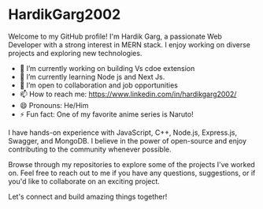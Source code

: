 ﻿# HardikGarg2002


Welcome to my GitHub profile! I'm Hardik Garg, a passionate Web Developer with a strong interest in MERN stack. I enjoy working on diverse projects and exploring new technologies.

- 🔭 I’m currently working on building Vs cdoe extension
- 🌱 I’m currently learning Node js and Next Js.
- 💼 I’m open to collaboration and job opportunities
- 📫 How to reach me: https://www.linkedin.com/in/hardikgarg2002/
- 😄 Pronouns: He/Him
- ⚡ Fun fact: One of my favorite anime series is Naruto!

I have hands-on experience with JavaScript, C++, Node.js, Express.js, Swagger, and MongoDB. I believe in the power of open-source and enjoy contributing to the community whenever possible.

Browse through my repositories to explore some of the projects I've worked on. Feel free to reach out to me if you have any questions, suggestions, or if you'd like to collaborate on an exciting project.

Let's connect and build amazing things together!
